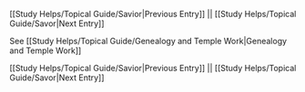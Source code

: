 [[Study Helps/Topical Guide/Savior|Previous Entry]]  ||  [[Study Helps/Topical Guide/Savor|Next Entry]]

 See [[Study Helps/Topical Guide/Genealogy and Temple Work|Genealogy and Temple Work]]

[[Study Helps/Topical Guide/Savior|Previous Entry]]  ||  [[Study Helps/Topical Guide/Savor|Next Entry]]